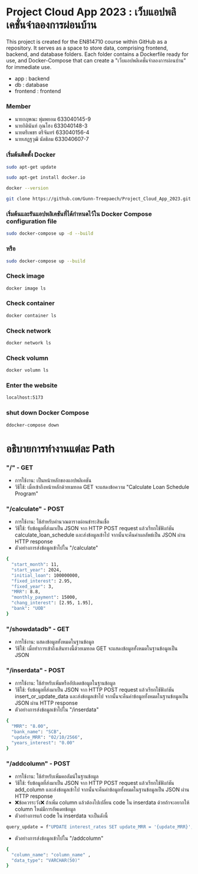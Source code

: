 # Project Cloud App 2023 : เว็บแอปพลิเคชั่นจำลองการผ่อนบ้าน
  This project is created for the EN814710 course within GitHub as a repository. It serves as a space to store data, comprising frontend, backend, and database folders. Each folder contains a Dockerfile ready for use, and Docker-Compose that can create a "เว็บแอปพลิเคชั่นจำลองการผ่อนบ้าน" for immediate use.
  - app : backend
  - db : database
  - frontend : frontend
  ### Member
  - นายกฤษณะ  พุ่มพยอม  633040145-9
  - นายกิตินันท์  กุณโฮง   633040148-3
  - นายตรีเพชร ตรีจันทร์   633040156-4
  - นายเสฎฐวุฒิ นัตธิลม    633040607-7
  ### เริ่มต้นติดตั้ง Docker
  ```sh
  sudo apt-get update
  ```
  ```sh
  sudo apt-get install docker.io
  ```
  ```sh
  docker --version
  ```
  ```sh
  git clone https://github.com/Gunn-Treepaech/Project_Cloud_App_2023.git
  ```
  ### เริ่มต้นและรันแอปพลิเคชันที่ได้กำหนดไว้ใน Docker Compose configuration file
  ```sh
  sudo docker-compose up -d --build
  ```
  ### หรือ
  ```sh
  sudo docker-compose up --build
  ```
  ### Check image
  ```sh
  docker image ls
  ```
  ### Check container 
  ```sh
  docker container ls 
  ```
  ### Check network 
  ```sh
  docker network ls
  ```
  ### Check volumn 
  ```sh
  docker volumn ls
  ```
  ### Enter the website
  ```sh
  localhost:5173
  ```
  ### shut down Docker Compose
  ```sh
  ddocker-compose down
  ```
# อธิบายการทำงานแต่ละ Path
  ### "/" - GET
  - การใช้งาน: เป็นหน้าหลักของแอปพลิเคชัน
  - วิธีใช้: เมื่อเข้าถึงหน้าหลักด้วยเมทอด GET จะแสดงข้อความ "Calculate Loan Schedule Program"
  ### "/calculate" - POST
  - การใช้งาน: ใช้สำหรับคำนวณตารางผ่อนชำระสินเชื่อ
  - วิธีใช้: รับข้อมูลที่ส่งมาเป็น JSON จาก HTTP POST request แล้วเรียกใช้ฟังก์ชัน calculate_loan_schedule และส่งข้อมูลเข้าไป จากนั้นจะคืนค่าผลลัพธ์เป็น JSON ผ่าน HTTP response
  - ตัวอย่างการส่งข้อมูลเข้าไปใน "/calculate"
  ```sh
  {
    "start_month": 11,
    "start_year": 2024,
    "initial_loan": 100000000,
    "fixed_interest": 2.95,
    "fixed_year": 3,
    "MRR": 8.8,
    "monthly_payment": 15000,
    "chang_interest": [2.95, 1.95],
    "bank": "UOB"
  }
  ```
  ### "/showdatadb" - GET
  - การใช้งาน: แสดงข้อมูลทั้งหมดในฐานข้อมูล
  - วิธีใช้: เมื่อทำการเข้าถึงเส้นทางนี้ด้วยเมทอด GET จะแสดงข้อมูลทั้งหมดในฐานข้อมูลเป็น JSON
  ### "/inserdata" - POST
  - การใช้งาน: ใช้สำหรับเพิ่มหรืออัปเดตข้อมูลในฐานข้อมูล
  - วิธีใช้: รับข้อมูลที่ส่งมาเป็น JSON จาก HTTP POST request แล้วเรียกใช้ฟังก์ชัน insert_or_update_data และส่งข้อมูลเข้าไป จากนั้นจะคืนค่าข้อมูลทั้งหมดในฐานข้อมูลเป็น JSON ผ่าน HTTP response
  - ตัวอย่างการส่งข้อมูลเข้าไปใน "/inserdata"
  ```sh
  {
    "MRR": "8.00",
    "bank_name": "SCB",
    "update_MRR": "02/10/2566",
    "years_interest": "0.00"
  }
  ```
  ### "/addcolumn" - POST
  - การใช้งาน: ใช้สำหรับเพิ่มคอลัมน์ในฐานข้อมูล
  - วิธีใช้: รับข้อมูลที่ส่งมาเป็น JSON จาก HTTP POST request แล้วเรียกใช้ฟังก์ชัน add_column และส่งข้อมูลเข้าไป จากนั้นจะคืนค่าข้อมูลทั้งหมดในฐานข้อมูลเป็น JSON ผ่าน HTTP response
  - ❌ข้อควรระวัง❌ ถ้าเพิ่ม column แล้วต้องไปเปลี่ยน code ใน inserdata ด้วยถ้าจะอยากให้ column ใหม่มีการอัพเดทข้อมูล
  - ตัวอย่างการแก้ code ใน inserdata จะเป็นดังนี้
  ```sh
  query_update = f"UPDATE interest_rates SET update_MRR = '{update_MRR}', years_interest = {years_interest}, MRR = {MRR}, column_name = '{column_name}' WHERE bank_name = '{bank_name}'"
  ```
  - ตัวอย่างการส่งข้อมูลเข้าไปใน "/addcolumn"
  ```sh
  {
    "column_name": "column_name" ,
    "data_type": "VARCHAR(50)"
  }
  ```